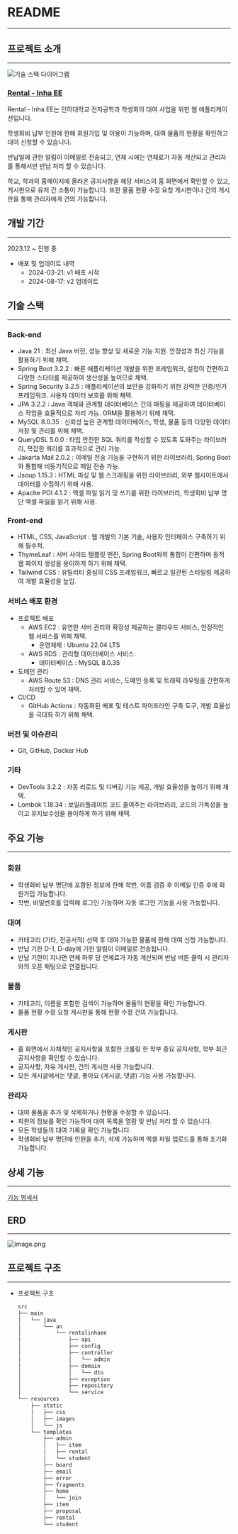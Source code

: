 # README

---

## 프로젝트 소개

---

![기술 스택 다이어그램](https://mosoobucket.s3.ap-northeast-2.amazonaws.com/rental-logo.png)

### [Rental - Inha EE](http://inhaee-rental.site/)

Rental - Inha EE는 인하대학교 전자공학과 학생회의 대여 사업을 위한 웹 애플리케이션입니다.

학생회비 납부 인원에 한해 회원가입 및 이용이 가능하며, 대여 물품의 현황을 확인하고 대여 신청할 수 있습니다.

반납일에 관한 알림이 이메일로 전송되고, 연체 시에는 연체료가 자동 계산되고 관리자를 통해서만 반납 처리 할 수 있습니다.

학교, 학과의 홈페이지에 올라온 공지사항을 해당 서비스의 홈 화면에서 확인할 수 있고, 게시판으로 유저 간 소통이 가능합니다. 또한 물품 현황 수정 요청 게시판이나 건의 게시판을 통해 관리자에게 건의 가능합니다.

## 개발 기간

---

2023.12 ~ 진행 중

- 배포 및 업데이트 내역
    - 2024-03-21: v1 배포 시작
    - 2024-08-17: v2 업데이트

## 기술 스택

---

### Back-end

- Java 21 : 최신 Java 버전, 성능 향상 및 새로운 기능 지원. 안정성과 최신 기능을 활용하기 위해 채택.
- Spring Boot 3.2.2 : 빠른 애플리케이션 개발을 위한 프레임워크, 설정이 간편하고 다양한 스타터를 제공하여 생산성을 높이므로 채택.
- Spring Security 3.2.5 : 애플리케이션의 보안을 강화하기 위한 강력한 인증/인가 프레임워크. 사용자 데이터 보호를 위해 채택.
- JPA 3.2.2 : Java 객체와 관계형 데이터베이스 간의 매핑을 제공하여 데이터베이스 작업을 효율적으로 처리 가능. ORM을 활용하기 위해 채택.
- MySQL 8.0.35 : 신뢰성 높은 관계형 데이터베이스, 학생, 물품 등의 다양한 데이터 저장 및 관리를 위해 채택.
- QueryDSL 5.0.0 : 타입 안전한 SQL 쿼리를 작성할 수 있도록 도와주는 라이브러리, 복잡한 쿼리를 효과적으로 관리 가능.
- Jakarta Mail 2.0.2 : 이메일 전송 기능을 구현하기 위한 라이브러리, Spring Boot와 통합해 비동기적으로 메일 전송 가능.
- Jsoup 1.15.3 : HTML 파싱 및 웹 스크래핑을 위한 라이브러리, 외부 웹사이트에서 데이터를 수집하기 위해 사용.
- Apache POI 4.1.2 : 엑셀 파일 읽기 및 쓰기를 위한 라이브러리, 학생회비 납부 명단 엑셀 파일을 읽기 위해 사용.

### Front-end

- HTML, CSS, JavaScript : 웹 개발의 기본 기술, 사용자 인터페이스 구축하기 위해 필수적.
- ThymeLeaf : 서버 사이드 템플릿 엔진, Spring Boot와의 통합이 간편하며 동적 웹 페이지 생성을 용이하게 하기 위해 채택.
- Tailwind CSS : 유틸리티 중심의 CSS 프레임워크, 빠르고 일관된 스타일링 제공하여 개발 효율성을 높임.

### 서비스 배포 환경

- 프로젝트 배포
    - AWS EC2 : 유연한 서버 관리와 확장성 제공하는 클라우드 서비스, 안정적인 웹 서비스를 위해 채택.
        - 운영체제 : Ubuntu 22.04 LTS
    - AWS RDS : 관리형 데이터베이스 서비스.
        - 데이터베이스 : MySQL 8.0.35
- 도메인 관리
    - AWS Route 53 : DNS 관리 서비스, 도메인 등록 및 트래픽 라우팅을 간편하게 처리할 수 있어 채택.
- CI/CD
    - GitHub Actions : 자동화된 배포 및 테스트 파이프라인 구축 도구, 개발 효율성을 극대화 하기 위해 채택.

### 버전 및 이슈관리

- Git, GitHub, Docker Hub

### 기타

- DevTools 3.2.2 : 자동 리로드 및 디버깅 기능 제공, 개발 효율성을 높이기 위해 채택.
- Lombok 1.18.34 : 보일러플레이트 코드 줄여주는 라이브러리, 코드의 가독성을 높이고 유지보수성을 용이하게 하기 위해 채택.

## 주요 기능

---

### 회원

- 학생회비 납부 명단에 포함된 정보에 한해 학번, 이름 검증 후 이메일 인증 후에 회원가입 가능합니다.
- 학번, 비밀번호를 입력해 로그인 가능하며 자동 로그인 기능을 사용 가능합니다.

### 대여

- 카테고리 (기타, 전공서적) 선택 후 대여 가능한 물품에 한해 대여 신청 가능합니다.
- 반납 기한 D-1, D-day에 기한 알림이 이메일로 전송됩니다.
- 반납 기한이 지나면 연체 하루 당 연체료가 자동 계산되며 반납 버튼 클릭 시 관리자와의 오픈 채팅으로 연결됩니다.

### 물품

- 카테고리, 이름을 포함한 검색이 가능하며 물품의 현황을 확인 가능합니다.
- 물품 현황 수정 요청 게시판을 통해 현황 수정 건의 가능합니다.

### 게시판

- 홈 화면에서 자체적인 공지사항을 포함한 크롤링 한 학부 중요 공지사항, 학부 최근 공지사항을 확인할 수 있습니다.
- 공지사항, 자유 게시판, 건의 게시판 사용 가능합니다.
- 모든 게시글에서는 댓글, 좋아요 (게시글, 댓글) 기능 사용 가능합니다.

### 관리자

- 대여 물품을 추가 및 삭제하거나 현황을 수정할 수 있습니다.
- 회원의 정보를 확인 가능하며 대여 목록을 열람 및 반납 처리 할 수 있습니다.
- 모든 학생들의 대여 기록을 확인 가능합니다.
- 학생회비 납부 명단에 인원을 추가, 삭제 가능하며 엑셀 파일 업로드를 통해 초기화 가능합니다.

## 상세 기능

---

[기능 명세서](https://github.com/Engineering-Student-An/rental-inhaee/wiki/%EA%B8%B0%EB%8A%A5-%EB%AA%85%EC%84%B8%EC%84%9C)

## ERD

---

![image.png](https://mosoobucket.s3.ap-northeast-2.amazonaws.com/rental-erd.png)

## 프로젝트 구조

---

- 프로젝트 구조

    ```bash
    src
    ├── main
    │   └── java
    │       └── an
    │           └── rentalinhaee
    │               ├── api
    │               ├── config
    │               ├── controller
    │               │   └── admin
    │               ├── domain
    │               │   └── dto
    │               ├── exception
    │               ├── repository
    │               └── service
    └── resources
        ├── static
        │   ├── css
        │   ├── images
        │   └── js
        └── templates
            ├── admin
            │   ├── item
            │   ├── rental
            │   └── student
            ├── board
            ├── email
            ├── error
            ├── fragments
            ├── home
            │   └── join
            ├── item
            ├── proposal
            ├── rental
            └── student
    ```